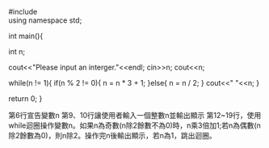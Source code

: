 #include <iostream>        
using namespace std;

int main(){

int n;

cout<<"Please input an interger."<<endl;
cin>>n;
cout<<n;

while(n != 1){
        if(n % 2 != 0){
                n = n * 3 + 1;
        }else{
                n = n / 2;
        }
        cout<<" "<<n;
}

return 0;
}

第6行宣告變數n
第9、10行讓使用者輸入一個整數n並輸出顯示
第12~19行，使用while迴圈操作變數n。如果n為奇數(n除2餘數不為0)時，n乘3倍加1;若n為偶數(n除2餘數為0)，則n除2。操作完n後輸出顯示，若n為1，跳出迴圈。
